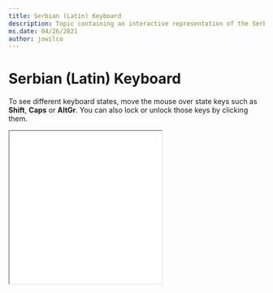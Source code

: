 ```yaml
--- 
title: Serbian (Latin) Keyboard 
description: Topic containing an interactive representation of the Serbian (Latin) Keyboard 
ms.date: 04/26/2021 
author: jowilco 
--- 
```

 
# Serbian (Latin) Keyboard 
 
To see different keyboard states, move the mouse over state keys such as **Shift**, **Caps** or **AltGr**. You can also lock or unlock those keys by clicking them. 
 
<iframe src="kbdycl.html" height="300"></iframe> 
